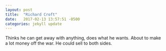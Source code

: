 ```yaml
---
layout: post
title:  "Richard Croft"
date:   2017-02-13 13:57:51 -0500
categories: jekyll update
---
```

Thinks he can get away with anything, does what he wants. About to make a lot money off the war. He could sell to both sides.
